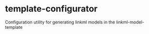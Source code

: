 # template-configurator
Configuration utility for generating linkml models in the linkml-model-template
